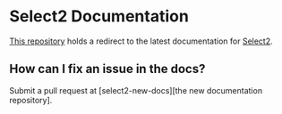 Select2 Documentation
=====================
[This repository][select2-docs-source] holds a redirect to the latest documentation for
[Select2][select2].

How can I fix an issue in the docs?
-------------------------------------
Submit a pull request at [select2-new-docs][the new documentation repository].

[select2]: https://select2.org
[select2-docs-source]: https://github.com/select2/select2.github.io
[select2-new-docs]: https://github.com/select2/docs
